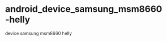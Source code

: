 android_device_samsung_msm8660-helly 
====================================

device samsung msm8660 helly
